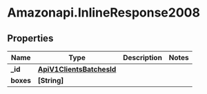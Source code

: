 # Amazonapi.InlineResponse2008

## Properties

Name | Type | Description | Notes
------------ | ------------- | ------------- | -------------
**_id** | [**ApiV1ClientsBatchesId**](ApiV1ClientsBatchesId.md) |  | 
**boxes** | **[String]** |  | 


